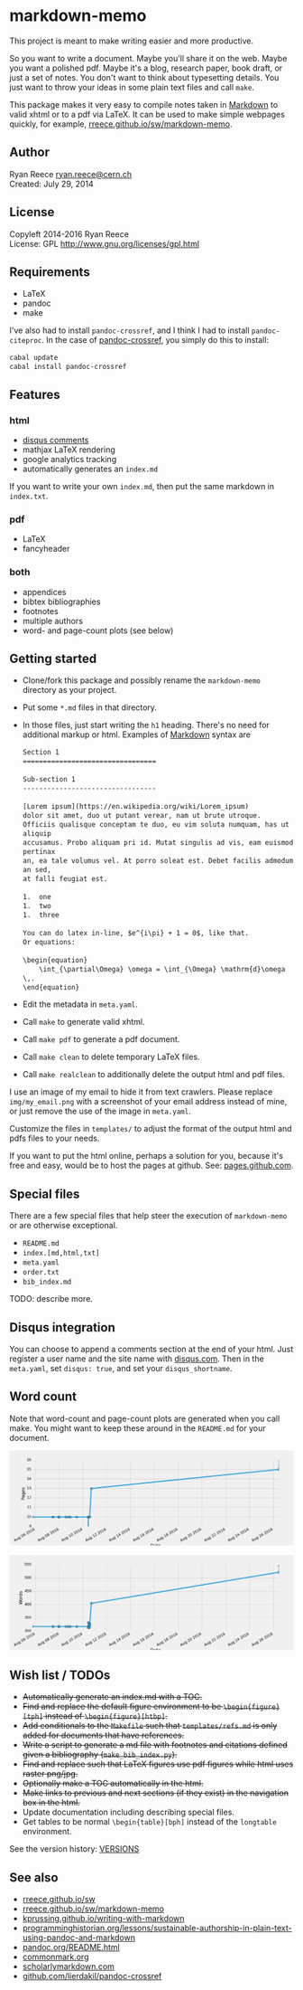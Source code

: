 markdown-memo
===========================

This project is meant to make writing easier and more productive.

So you want to write a document.
Maybe you'll share it on the web.
Maybe you want a polished pdf. 
Maybe it's a blog, research paper, book draft, or just a set of notes.
You don't want to think about typesetting details.
You just want to throw your ideas in some plain text files and call `make`.

This package makes it very easy to compile notes taken in
[Markdown](http://daringfireball.net/projects/markdown/)
to valid xhtml or to a pdf via LaTeX.
It can be used to make simple webpages quickly,
for example, [rreece.github.io/sw/markdown-memo](http://rreece.github.io/sw/markdown-memo).


Author
----------------------------------

Ryan Reece <ryan.reece@cern.ch>     
Created: July 29, 2014


License
----------------------------------

Copyleft 2014-2016 Ryan Reece     
License: GPL <http://www.gnu.org/licenses/gpl.html>


Requirements
----------------------------------

-   LaTeX
-   pandoc
-   make

I've also had to install `pandoc-crossref`, and I think I had to install `pandoc-citeproc`.
In the case of [pandoc-crossref](https://github.com/lierdakil/pandoc-crossref), you simply
do this to install:

    cabal update
    cabal install pandoc-crossref


Features
----------------------------------

### html

-   [disqus comments](disqus.com)
-   mathjax LaTeX rendering
-   google analytics tracking
-   automatically generates an `index.md`

If you want to write your own `index.md`,
then put the same markdown in `index.txt`.

### pdf

-   LaTeX
-   fancyheader

### both

-   appendices
-   bibtex bibliographies
-   footnotes
-   multiple authors
-   word- and page-count plots (see below)


Getting started
----------------------------------

-   Clone/fork this package and possibly rename the `markdown-memo`
    directory as your project.
-   Put some `*.md` files in that directory.
-   In those files, just start writing the `h1` heading.
    There's no need for additional markup or html.
    Examples of [Markdown](http://daringfireball.net/projects/markdown/)
    syntax are

        Section 1
        =================================

        Sub-section 1
        ---------------------------------

        [Lorem ipsum](https://en.wikipedia.org/wiki/Lorem_ipsum)
        dolor sit amet, duo ut putant verear, nam ut brute utroque.
        Officiis qualisque conceptam te duo, eu vim soluta numquam, has ut aliquip
        accusamus. Probo aliquam pri id. Mutat singulis ad vis, eam euismod pertinax
        an, ea tale volumus vel. At porro soleat est. Debet facilis admodum an sed,
        at falli feugiat est.

        1.  one
        1.  two
        1.  three
    
        You can do latex in-line, $e^{i\pi} + 1 = 0$, like that.
        Or equations:

        \begin{equation}
            \int_{\partial\Omega} \omega = \int_{\Omega} \mathrm{d}\omega \,.
        \end{equation}
-   Edit the metadata in `meta.yaml`.
-   Call `make` to generate valid xhtml.
-   Call `make pdf` to generate a pdf document.
-   Call `make clean` to delete temporary LaTeX files.
-   Call `make realclean` to additionally delete the output html and pdf files.

I use an image of my email to hide it from text crawlers.
Please replace `img/my_email.png` with a screenshot of your
email address instead of mine,
or just remove the use of the image in `meta.yaml`.

Customize the files in `templates/` to adjust the format
of the output html and pdfs files to your needs.

If you want to put the html online, perhaps a solution for you,
because it's free and easy, would be to host the pages at github.
See: [pages.github.com](https://pages.github.com/).


Special files
----------------------------------

There are a few special files that help steer the execution of `markdown-memo`
or are otherwise exceptional.

-   `README.md`
-   `index.[md,html,txt]`
-   `meta.yaml`
-   `order.txt`
-   `bib_index.md`

TODO: describe more.


Disqus integration
----------------------------------

You can choose to append a comments section at the end of your html.
Just register a user name and the site name with [disqus.com](disqus.com).
Then in the `meta.yaml`, set `disqus: true`, and set your `disqus_shortname`.


Word count
----------------------------------

Note that word-count and page-count plots are generated when you call make.
You might want to keep these around in the `README.md` for your document.

![my pages](wordcount/pages.png)

![my words](wordcount/words.png)


Wish list / TODOs
----------------------------------

-   ~~Automatically generate an index.md with a TOC.~~
-   ~~Find and replace the default figure environment to be `\begin{figure}[tph]` instead of `\begin{figure}[htbp]`.~~
-   ~~Add conditionals to the `Makefile` such that `templates/refs.md` is only added for documents that have references.~~
-   ~~Write a script to generate a md file with footnotes and citations defined given a bibliography (`make_bib_index.py`).~~ 
-   ~~Find and replace such that LaTeX figures use pdf figures while html uses raster png/jpg.~~
-   ~~Optionally make a TOC automatically in the html.~~
-   ~~Make links to previous and next sections (if they exist) in the navigation box in the html.~~
-   Update documentation including describing special files.
-   Get tables to be normal `\begin{table}[bph]` instead of the `longtable` environment.

See the version history: [VERSIONS](VERSIONS)


See also
----------------------------------

-   [rreece.github.io/sw](http://rreece.github.io/sw/)
-   [rreece.github.io/sw/markdown-memo](http://rreece.github.io/sw/markdown-memo)
-   [kprussing.github.io/writing-with-markdown](http://kprussing.github.io/writing-with-markdown/)
-   [programminghistorian.org/lessons/sustainable-authorship-in-plain-text-using-pandoc-and-markdown](http://programminghistorian.org/lessons/sustainable-authorship-in-plain-text-using-pandoc-and-markdown)
-   [pandoc.org/README.html](http://pandoc.org/README.html)
-   [commonmark.org](http://commonmark.org/)
-   [scholarlymarkdown.com](http://scholarlymarkdown.com/)
-   [github.com/lierdakil/pandoc-crossref](https://github.com/lierdakil/pandoc-crossref)


